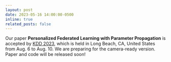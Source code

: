 ```yaml
---
layout: post
date: 2023-05-16 14:00:00-0500
inline: true
related_posts: false
---
```


Our paper **Personalized Federated Learning with Parameter Propagation** is accepted by <a href='https://kdd.org/kdd2023/'>KDD 2023</a>, which is held in Long Beach, CA, United States from Aug. 6 to Aug. 10. We are preparing for the camera-ready version. Paper and code will be released soon! 
